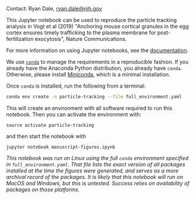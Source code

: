 Contact: Ryan Dale, ryan.dale@nih.gov

This Jupyter notebook can be used to reproduce the particle tracking analysis
in Vogt et al (2019) "Anchoring mouse cortical granules in the egg cortex ensures
timely trafficking to the plasma membrane for post-fertilization exocytosis",
Nature Communications.

For more information on using Jupyter notebooks, see the
[documentation](https://jupyter-notebook.readthedocs.io/en/stable/).

We use [`conda`](https://conda.io/docs/) to manage the requirements in
a reproducible fashion. If you already have the Anaconda Python distribution,
you already have `conda`. Otherwise, please install
[Miniconda](https://conda.io/miniconda.html), which is a minimal installation.

Once `conda` is installed, run the following from a terminal:

```bash
conda env create -n particle-tracking --file full_environment.yaml
```

This will create an environment with all software required to run this
notebook. Then you can activate the environment with:

```
source activate particle-tracking
```

and then start the notebook with 

```
jupyter notebook manuscript-figures.ipynb
```

*This notebook was run on Linux using the full `conda` environment specified in
`full_environment.yaml`. That file lists the exact version of all packages
installed at the time the figures were generated, and serves as a more archival
record of the packages. It is likely that this notebook will run on MacOS and
Windows, but this is untested. Success relies on availability of packages on
those platforms.*
